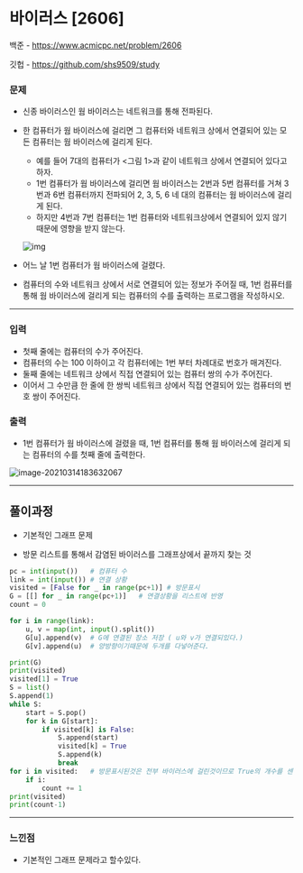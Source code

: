 # 바이러스 [2606]

백준 - https://www.acmicpc.net/problem/2606

깃헙 - https://github.com/shs9509/study



### 문제

- 신종 바이러스인 웜 바이러스는 네트워크를 통해 전파된다. 

- 한 컴퓨터가 웜 바이러스에 걸리면 그 컴퓨터와 네트워크 상에서 연결되어 있는 모든 컴퓨터는 웜 바이러스에 걸리게 된다.

  

  - 예를 들어 7대의 컴퓨터가 <그림 1>과 같이 네트워크 상에서 연결되어 있다고 하자. 
  - 1번 컴퓨터가 웜 바이러스에 걸리면 웜 바이러스는 2번과 5번 컴퓨터를 거쳐 3번과 6번 컴퓨터까지 전파되어 2, 3, 5, 6 네 대의 컴퓨터는 웜 바이러스에 걸리게 된다. 
  - 하지만 4번과 7번 컴퓨터는 1번 컴퓨터와 네트워크상에서 연결되어 있지 않기 때문에 영향을 받지 않는다.

  

  ![img](https://www.acmicpc.net/upload/images/zmMEZZ8ioN6rhCdHmcIT4a7.png)



- 어느 날 1번 컴퓨터가 웜 바이러스에 걸렸다. 
- 컴퓨터의 수와 네트워크 상에서 서로 연결되어 있는 정보가 주어질 때, 1번 컴퓨터를 통해 웜 바이러스에 걸리게 되는 컴퓨터의 수를 출력하는 프로그램을 작성하시오.

------



### 입력

- 첫째 줄에는 컴퓨터의 수가 주어진다. 
- 컴퓨터의 수는 100 이하이고 각 컴퓨터에는 1번 부터 차례대로 번호가 매겨진다. 
- 둘째 줄에는 네트워크 상에서 직접 연결되어 있는 컴퓨터 쌍의 수가 주어진다. 
- 이어서 그 수만큼 한 줄에 한 쌍씩 네트워크 상에서 직접 연결되어 있는 컴퓨터의 번호 쌍이 주어진다.

### 출력

- 1번 컴퓨터가 웜 바이러스에 걸렸을 때, 1번 컴퓨터를 통해 웜 바이러스에 걸리게 되는 컴퓨터의 수를 첫째 줄에 출력한다.



![image-20210314183632067](C:\Users\ssej0\AppData\Roaming\Typora\typora-user-images\image-20210314183632067.png)

-----



## 풀이과정

- 기본적인 그래프 문제

- 방문 리스트를 통해서 감염된 바이러스를 그래프상에서 끝까지 찾는 것

  

```python
pc = int(input())	# 컴퓨터 수
link = int(input())	# 연결 상황
visited = [False for _ in range(pc+1)] # 방문표시
G = [[] for _ in range(pc+1)]	# 연결상황을 리스트에 반영
count = 0

for i in range(link):
    u, v = map(int, input().split())
    G[u].append(v)  # G에 연결된 장소 저장 ( u와 v가 연결되있다.)
    G[v].append(u)	# 양방향이기때문에 두개를 다넣어준다.

print(G)
print(visited)
visited[1] = True
S = list()
S.append(1)
while S:
    start = S.pop()
    for k in G[start]:
        if visited[k] is False:
            S.append(start)
            visited[k] = True
            S.append(k)
            break
for i in visited:	# 방문표시된것은 전부 바이러스에 걸린것이므로 True의 개수를 센다.
    if i:
        count += 1
print(visited)
print(count-1)
```



-------



### 느낀점



- 기본적인 그래프 문제라고 할수있다.


